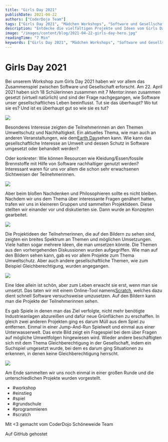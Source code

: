 ```yaml
---
title: "Girls Day 2021"
publishDate: 2021-04-22
authors: ["CoderDojo Team"]
tags: ["Girls Day 2021", "Mädchen Workshops", "Software und Gesellschaft", "Umweltschutz Projekte", "Nachhaltigkeit in Software", "Gleichberechtigung Spiele", "Scratch Projekte", "virtuelle Workshops", "soziale Themen in Software"]
description: "Entdecke die vielfältigen Projekte und Ideen vom Girls Day 2021! Mädchen erforschen das Zusammenspiel von Software und Gesellschaft durch kreative Projekte zu Umweltschutz, Gleichberechtigung und mehr."
image: "/images/content/blog/2021-04-22-girls-day-hero.jpg"
readingTime: "7 Min"
keywords: ["Girls Day 2021", "Mädchen Workshops", "Software und Gesellschaft", "Umweltschutz Projekte", "Nachhaltigkeit in Software", "Gleichberechtigung Spiele", "Scratch Projekte", "virtuelle Workshops", "soziale Themen in Software"]
---
```


# Girls Day 2021

Bei unserem Workshop zum Girls Day 2021 haben wir vor allem das Zusammenspiel zwischen Software und Gesellschaft erforscht. Am 22. April 2021 haben sich 18 Schülerinnen zusammen mit 7 Mentor:innen zusammen gesetzt (virtuell natürlich) und sind der Frage nachgegangen, wie Software unser gesellschaftliches Leben beeinflusst. Tut sie das überhaupt? Wo tut sie es? Und ist es überhaupt gut so wie sie es tut?

![](/images/cms/girls-day_wiekommstduzurschule.png)

Besonderes Interesse zeigten die Teilnehmerinnen an den Themen Umweltschutz und Nachhaltigkeit. Ein aktuelles Thema, wie man auch an anderen Veranstaltungen, wie dem[Earth Day](https://www.earthday.org/)sehen kann. Wie kann das gesellschaftliche Interesse an Umwelt und dessen Schutz in Software umgesetzt oder behandelt werden?

Oder konkreter: Wie können Resourcen wie Kleidung/Essen/fossile Brennstoffe mit Hilfe von Software nachhaltiger genutzt werden? Interessant waren für uns vor allem die schon sehr erwachsenen Sichtweisen der Teilnehmerinnen.

![](/images/cms/girls-day_happyclothes.png)

Aber beim bloßen Nachdenken und Philosophieren sollte es nicht bleiben. Nachdem wir uns dem Thema über interessante Fragen genähert hatten, trafen wir uns in kleineren Gruppen und sammelten Projektideen. Diese stellten wir einander vor und diskutierten sie. Dann wurde an Konzepten gearbeitet.

![](/images/cms/girls-day_konzeptbaeume.png)

Die Projektideen der Teilnehmerinnen, die auf den Bildern zu sehen sind, zeigten ein breites Spektrum an Themen und möglichen Umsetzungen. Viele hatten sogar mehrere Ideen, die man umsetzen könnte. Die Themen aus den vorhergehenden Diskussionen wurden aufgegriffen. Wie man auf den Bildern sehen kann, gab es vor allem Projekte zum Thema Umweltschutz. Aber auch andere gesellschaftliche Themen, wie zum Beispiel Gleichberechtigung, wurden angegangen.

![](/images/cms/girls-day_hallo.png)

Eine Idee allein ist schön, aber zum Leben erwacht sie erst, wenn man sie umsetzt. Das taten wir mit einem Online-Tool namens[Scratch](https://scratch.mit.edu/), welches dazu dient schnell Software versuchsweise umzusetzen. Auf den Bildern kann man die Projekte der Teilnehmerinnen sehen.

Es gab Spiele in denen man das Ziel verfolgte, nicht mehr benötigte Industrieanlagen abzureißen und dafür neue Grünflächen zu erschaffen. In gleich zwei anderen Projekten ging es darum Müll aus dem Spiel zu entfernen. Einmal in einer Jump-And-Run Spielwelt und einmal aus einer Unterwasserwelt. Das erste Bild zeigt ein Fragespiel bei dem über Fragen auf mögliche Umweltfolgen hingewiesen wird. Wieder andere beschäftigten sich mit dem Thema Gleichberechtigung in der Gesellschaft, indem ein Suchspiel umgesetzt wurde, bei dem es darum ging Situationen zu erkennen, in denen keine Gleichberechtigung herrscht.

![](/images/cms/girls-day_underwater.png)

Am Ende sammelten wir uns noch einmal in einer großen Runde und die unterschiedlichen Projekte wurden vorgestellt.

- #workshop
- #einstieg
- #spiel
- #grundschule
- #programmieren
- #scratch

Mit <3 gemacht vom CoderDojo Schöneweide Team

Auf GitHub gehostet

